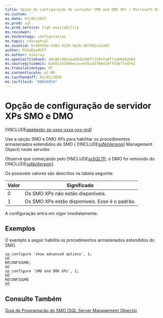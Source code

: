 ```yaml
---
title: Opção de configuração de servidor SMO and DMO XPs | Microsoft Docs
ms.custom: ''
ms.date: 03/02/2017
ms.prod: sql
ms.prod_service: high-availability
ms.reviewer: ''
ms.technology: configuration
ms.topic: conceptual
ms.assetid: bcd945ba-5d81-4124-9a2b-d87491c2a369
author: MikeRayMSFT
ms.author: mikeray
ms.openlocfilehash: a0c867d9acba6542d90f72595fa0f71ab6d62e64
ms.sourcegitcommit: b2e81cb349eecacee91cd3766410ffb3677ad7e2
ms.translationtype: HT
ms.contentlocale: pt-BR
ms.lasthandoff: 02/01/2020
ms.locfileid: "68026054"
---
```

# <a name="smo-and-dmo-xps-server-configuration-option"></a>Opção de configuração de servidor XPs SMO e DMO
[!INCLUDE[appliesto-ss-xxxx-xxxx-xxx-md](../../includes/appliesto-ss-xxxx-xxxx-xxx-md.md)]

  Use a opção SMO e DMO XPs para habilitar os procedimentos armazenados estendidos do SMO ( [!INCLUDE[ssNoVersion](../../includes/ssnoversion-md.md)] Management Object) neste servidor.  
  
 Observe que começando pelo [!INCLUDE[ssSQL11](../../includes/sssql11-md.md)], o DMO foi removido do [!INCLUDE[ssNoVersion](../../includes/ssnoversion-md.md)].  
  
 Os possíveis valores são descritos na tabela seguinte:  
  
|Valor|Significado|  
|-----------|-------------|  
|0|Os SMO XPs não estão disponíveis.|  
|1|Os SMO XPs estão disponíveis. Esse é o padrão.|  
  
 A configuração entra em vigor imediatamente.  
  
## <a name="examples"></a>Exemplos  
 O exemplo a seguir habilita os procedimentos armazenados estendidos do SMO.  
  
```  
sp_configure 'show advanced options', 1;  
GO  
RECONFIGURE;  
GO  
sp_configure 'SMO and DMO XPs', 1;  
GO  
RECONFIGURE  
GO  
```  
  
## <a name="see-also"></a>Consulte Também  
 [Guia de Programação do SMO &#40;SQL Server Management Objects&#41;](../../relational-databases/server-management-objects-smo/sql-server-management-objects-smo-programming-guide.md)  
  
  
